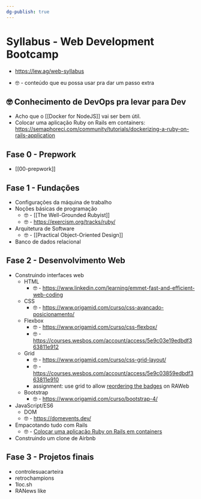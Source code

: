 ```yaml
---
dg-publish: true
---
```

# Syllabus - Web Development Bootcamp

- <https://lew.ag/web-syllabus>

- 🤓 - conteúdo que eu possa usar pra dar um passo extra


## 🤓 Conhecimento de DevOps pra levar para Dev

- Acho que o [[Docker for NodeJS]] vai ser bem útil.
- Colocar uma aplicação Ruby on Rails em containers: <https://semaphoreci.com/community/tutorials/dockerizing-a-ruby-on-rails-application>

## Fase 0 - Prepwork

- [[00-prepwork]]


## Fase 1 - Fundações

- Configurações da máquina de trabalho
- Noções básicas de programação
    - 🤓 - [[The Well-Grounded Rubyist]]
    - 🤓 - <https://exercism.org/tracks/ruby/>
- Arquitetura de Software
    - 🤓 - [[Practical Object-Oriented Design]]
- Banco de dados relacional


## Fase 2 - Desenvolvimento Web

- Construindo interfaces web
    - HTML
        - 🤓 - <https://www.linkedin.com/learning/emmet-fast-and-efficient-web-coding>
    - CSS
        - 🤓 - <https://www.origamid.com/curso/css-avancado-posicionamento/>
    - Flexbox
        - 🤓 - <https://www.origamid.com/curso/css-flexbox/>
        - 🤓 - <https://courses.wesbos.com/account/access/5e9c03e19edbdf363811e912>
    - Grid
        - 🤓 - <https://www.origamid.com/curso/css-grid-layout/>
        - 🤓 - <https://courses.wesbos.com/account/access/5e9c03859edbdf363811e910>
        - assignment: use grid to allow [reordering the badges](https://github.com/RetroAchievements/RAWeb/discussions/1068) on RAWeb
    - Bootstrap
        - 🤓 - <https://www.origamid.com/curso/bootstrap-4/>
- JavaScript/ES6
    - DOM
    - 🤓 - <https://domevents.dev/>
- Empacotando tudo com Rails
    - 🤓 - [Colocar uma aplicação Ruby on Rails em containers](https://semaphoreci.com/community/tutorials/dockerizing-a-ruby-on-rails-application)
- Construindo um clone de Airbnb


## Fase 3 - Projetos finais

- controlesuacarteira
- retrochampions
- 1loc.sh
- RANews like